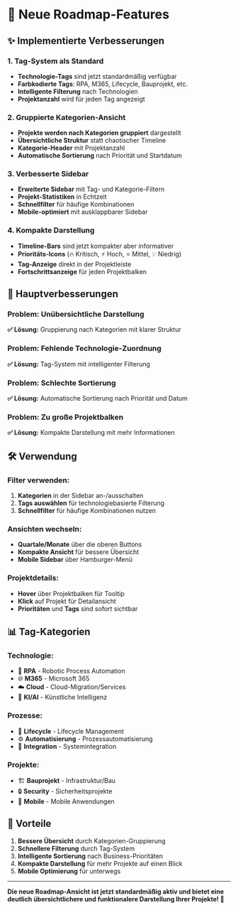 # 🚀 Neue Roadmap-Features

## ✨ Implementierte Verbesserungen

### 1. **Tag-System als Standard**
- **Technologie-Tags** sind jetzt standardmäßig verfügbar
- **Farbkodierte Tags**: RPA, M365, Lifecycle, Bauprojekt, etc.
- **Intelligente Filterung** nach Technologien
- **Projektanzahl** wird für jeden Tag angezeigt

### 2. **Gruppierte Kategorien-Ansicht**
- **Projekte werden nach Kategorien gruppiert** dargestellt
- **Übersichtliche Struktur** statt chaotischer Timeline
- **Kategorie-Header** mit Projektanzahl
- **Automatische Sortierung** nach Priorität und Startdatum

### 3. **Verbesserte Sidebar**
- **Erweiterte Sidebar** mit Tag- und Kategorie-Filtern
- **Projekt-Statistiken** in Echtzeit
- **Schnellfilter** für häufige Kombinationen
- **Mobile-optimiert** mit ausklappbarer Sidebar

### 4. **Kompakte Darstellung**
- **Timeline-Bars** sind jetzt kompakter aber informativer
- **Prioritäts-Icons** (🔥 Kritisch, ⚡ Hoch, ⭐ Mittel, 💡 Niedrig)
- **Tag-Anzeige** direkt in der Projektleiste
- **Fortschrittsanzeige** für jeden Projektbalken

## 🎯 Hauptverbesserungen

### **Problem:** Unübersichtliche Darstellung
**✅ Lösung:** Gruppierung nach Kategorien mit klarer Struktur

### **Problem:** Fehlende Technologie-Zuordnung  
**✅ Lösung:** Tag-System mit intelligenter Filterung

### **Problem:** Schlechte Sortierung
**✅ Lösung:** Automatische Sortierung nach Priorität und Datum

### **Problem:** Zu große Projektbalken
**✅ Lösung:** Kompakte Darstellung mit mehr Informationen

## 🛠️ Verwendung

### **Filter verwenden:**
1. **Kategorien** in der Sidebar an-/ausschalten
2. **Tags auswählen** für technologiebasierte Filterung
3. **Schnellfilter** für häufige Kombinationen nutzen

### **Ansichten wechseln:**
- **Quartale/Monate** über die oberen Buttons
- **Kompakte Ansicht** für bessere Übersicht
- **Mobile Sidebar** über Hamburger-Menü

### **Projektdetails:**
- **Hover** über Projektbalken für Tooltip
- **Klick** auf Projekt für Detailansicht
- **Prioritäten** und **Tags** sind sofort sichtbar

## 📊 Tag-Kategorien

### **Technologie:**
- 🔧 **RPA** - Robotic Process Automation
- 🌐 **M365** - Microsoft 365
- ☁️ **Cloud** - Cloud-Migration/Services
- 🤖 **KI/AI** - Künstliche Intelligenz

### **Prozesse:**
- 🔄 **Lifecycle** - Lifecycle Management
- ⚙️ **Automatisierung** - Prozessautomatisierung
- 🔗 **Integration** - Systemintegration

### **Projekte:**
- 🏗️ **Bauprojekt** - Infrastruktur/Bau
- 🔒 **Security** - Sicherheitsprojekte
- 📱 **Mobile** - Mobile Anwendungen

## 🚀 Vorteile

1. **Bessere Übersicht** durch Kategorien-Gruppierung
2. **Schnellere Filterung** durch Tag-System
3. **Intelligente Sortierung** nach Business-Prioritäten
4. **Kompakte Darstellung** für mehr Projekte auf einen Blick
5. **Mobile Optimierung** für unterwegs

---

**Die neue Roadmap-Ansicht ist jetzt standardmäßig aktiv und bietet eine deutlich übersichtlichere und funktionalere Darstellung Ihrer Projekte! 🎉**
